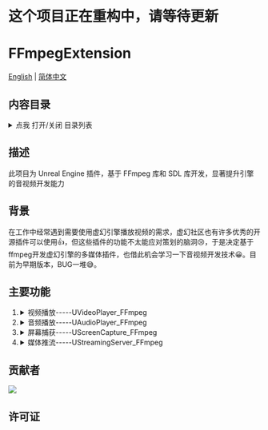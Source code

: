 # 这个项目正在重构中，请等待更新

# FFmpegExtension

[English](README.md) | [简体中文](README.zh*Hans.md)

## 内容目录

<details>
  <summary>点我 打开/关闭 目录列表</summary>

- [FFmpegExtension](#ffmpegextension)
  - [内容目录](#内容目录)
  - [描述](#描述)
  - [背景](#背景)
  - [主要功能](#主要功能)
  - [贡献者](#贡献者)
  - [许可证](#许可证)

</details>

## 描述
此项目为 Unreal Engine 插件，基于 FFmpeg 库和 SDL 库开发，显著提升引擎的音视频开发能力

## 背景

在工作中经常遇到需要使用虚幻引擎播放视频的需求，虚幻社区也有许多优秀的开源插件可以使用:+1:，但这些插件的功能不太能应对策划的脑洞:cry:，于是决定基于ffmpeg开发虚幻引擎的多媒体插件，也借此机会学习一下音视频开发技术:grinning:。目前为早期版本，BUG一堆:sweat_smile:。

## 主要功能

1. <details>
   <summary>视频播放-----UVideoPlayer_FFmpeg</summary>

   * 视频播放
   * 循环播放
   * 暂停/恢复
   * 快进/快退
   * 跳转

   </details>

2. <details>
   <summary>音频播放-----UAudioPlayer_FFmpeg</summary>

   * 音频播放
   * 暂停/恢复

   </details>

3. <details>
   <summary>屏幕捕获-----UScreenCapture_FFmpeg</summary>

   * 录屏
  
   </details>
  
4. <details>
   <summary>媒体推流-----UStreamingServer_FFmpeg</summary>

   * 推流

   <details>

## 贡献者

<a href="https://github.com/xiaoqi3278/FFmpegExtension/graphs/contributors">
  <img src="https://contrib.rocks/image?repo=xiaoqi3278/FFmpegExtension" />
</a>

## 许可证
